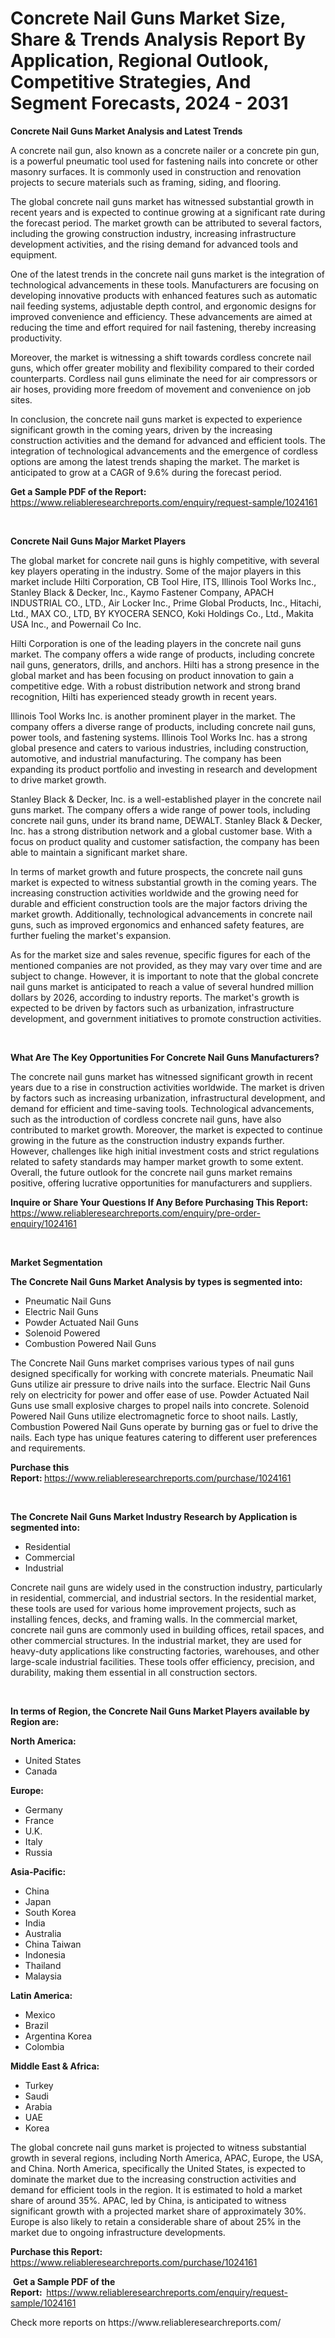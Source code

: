 <p><h1>Concrete Nail Guns Market Size, Share & Trends Analysis Report By Application, Regional Outlook, Competitive Strategies, And Segment Forecasts, 2024 - 2031</h1></p><p><strong>Concrete Nail Guns Market Analysis and Latest Trends</strong></p>
<p><p>A concrete nail gun, also known as a concrete nailer or a concrete pin gun, is a powerful pneumatic tool used for fastening nails into concrete or other masonry surfaces. It is commonly used in construction and renovation projects to secure materials such as framing, siding, and flooring.</p><p>The global concrete nail guns market has witnessed substantial growth in recent years and is expected to continue growing at a significant rate during the forecast period. The market growth can be attributed to several factors, including the growing construction industry, increasing infrastructure development activities, and the rising demand for advanced tools and equipment.</p><p>One of the latest trends in the concrete nail guns market is the integration of technological advancements in these tools. Manufacturers are focusing on developing innovative products with enhanced features such as automatic nail feeding systems, adjustable depth control, and ergonomic designs for improved convenience and efficiency. These advancements are aimed at reducing the time and effort required for nail fastening, thereby increasing productivity.</p><p>Moreover, the market is witnessing a shift towards cordless concrete nail guns, which offer greater mobility and flexibility compared to their corded counterparts. Cordless nail guns eliminate the need for air compressors or air hoses, providing more freedom of movement and convenience on job sites.</p><p>In conclusion, the concrete nail guns market is expected to experience significant growth in the coming years, driven by the increasing construction activities and the demand for advanced and efficient tools. The integration of technological advancements and the emergence of cordless options are among the latest trends shaping the market. The market is anticipated to grow at a CAGR of 9.6% during the forecast period.</p></p>
<p><strong>Get a Sample PDF of the Report:&nbsp;</strong> <a href="https://www.reliableresearchreports.com/enquiry/request-sample/1024161">https://www.reliableresearchreports.com/enquiry/request-sample/1024161</a></p>
<p>&nbsp;</p>
<p><strong>Concrete Nail Guns Major Market Players</strong></p>
<p><p>The global market for concrete nail guns is highly competitive, with several key players operating in the industry. Some of the major players in this market include Hilti Corporation, CB Tool Hire, ITS, Illinois Tool Works Inc., Stanley Black & Decker, Inc., Kaymo Fastener Company, APACH INDUSTRIAL CO., LTD., Air Locker Inc., Prime Global Products, Inc., Hitachi, Ltd., MAX CO., LTD, BY KYOCERA SENCO, Koki Holdings Co., Ltd., Makita USA Inc., and Powernail Co Inc.</p><p>Hilti Corporation is one of the leading players in the concrete nail guns market. The company offers a wide range of products, including concrete nail guns, generators, drills, and anchors. Hilti has a strong presence in the global market and has been focusing on product innovation to gain a competitive edge. With a robust distribution network and strong brand recognition, Hilti has experienced steady growth in recent years.</p><p>Illinois Tool Works Inc. is another prominent player in the market. The company offers a diverse range of products, including concrete nail guns, power tools, and fastening systems. Illinois Tool Works Inc. has a strong global presence and caters to various industries, including construction, automotive, and industrial manufacturing. The company has been expanding its product portfolio and investing in research and development to drive market growth.</p><p>Stanley Black & Decker, Inc. is a well-established player in the concrete nail guns market. The company offers a wide range of power tools, including concrete nail guns, under its brand name, DEWALT. Stanley Black & Decker, Inc. has a strong distribution network and a global customer base. With a focus on product quality and customer satisfaction, the company has been able to maintain a significant market share.</p><p>In terms of market growth and future prospects, the concrete nail guns market is expected to witness substantial growth in the coming years. The increasing construction activities worldwide and the growing need for durable and efficient construction tools are the major factors driving the market growth. Additionally, technological advancements in concrete nail guns, such as improved ergonomics and enhanced safety features, are further fueling the market's expansion.</p><p>As for the market size and sales revenue, specific figures for each of the mentioned companies are not provided, as they may vary over time and are subject to change. However, it is important to note that the global concrete nail guns market is anticipated to reach a value of several hundred million dollars by 2026, according to industry reports. The market's growth is expected to be driven by factors such as urbanization, infrastructure development, and government initiatives to promote construction activities.</p></p>
<p>&nbsp;</p>
<p><strong>What Are The Key Opportunities For Concrete Nail Guns Manufacturers?</strong></p>
<p><p>The concrete nail guns market has witnessed significant growth in recent years due to a rise in construction activities worldwide. The market is driven by factors such as increasing urbanization, infrastructural development, and demand for efficient and time-saving tools. Technological advancements, such as the introduction of cordless concrete nail guns, have also contributed to market growth. Moreover, the market is expected to continue growing in the future as the construction industry expands further. However, challenges like high initial investment costs and strict regulations related to safety standards may hamper market growth to some extent. Overall, the future outlook for the concrete nail guns market remains positive, offering lucrative opportunities for manufacturers and suppliers.</p></p>
<p><strong>Inquire or Share Your Questions If Any Before Purchasing This Report:</strong> <a href="https://www.reliableresearchreports.com/enquiry/pre-order-enquiry/1024161">https://www.reliableresearchreports.com/enquiry/pre-order-enquiry/1024161</a></p>
<p>&nbsp;</p>
<p><strong>Market Segmentation</strong></p>
<p><strong>The Concrete Nail Guns Market Analysis by types is segmented into:</strong></p>
<p><ul><li>Pneumatic Nail Guns</li><li>Electric Nail Guns</li><li>Powder Actuated Nail Guns</li><li>Solenoid Powered</li><li>Combustion Powered Nail Guns</li></ul></p>
<p><p>The Concrete Nail Guns market comprises various types of nail guns designed specifically for working with concrete materials. Pneumatic Nail Guns utilize air pressure to drive nails into the surface. Electric Nail Guns rely on electricity for power and offer ease of use. Powder Actuated Nail Guns use small explosive charges to propel nails into concrete. Solenoid Powered Nail Guns utilize electromagnetic force to shoot nails. Lastly, Combustion Powered Nail Guns operate by burning gas or fuel to drive the nails. Each type has unique features catering to different user preferences and requirements.</p></p>
<p><strong>Purchase this Report:&nbsp;</strong><a href="https://www.reliableresearchreports.com/purchase/1024161">https://www.reliableresearchreports.com/purchase/1024161</a></p>
<p>&nbsp;</p>
<p><strong>The Concrete Nail Guns Market Industry Research by Application is segmented into:</strong></p>
<p><ul><li>Residential</li><li>Commercial</li><li>Industrial</li></ul></p>
<p><p>Concrete nail guns are widely used in the construction industry, particularly in residential, commercial, and industrial sectors. In the residential market, these tools are used for various home improvement projects, such as installing fences, decks, and framing walls. In the commercial market, concrete nail guns are commonly used in building offices, retail spaces, and other commercial structures. In the industrial market, they are used for heavy-duty applications like constructing factories, warehouses, and other large-scale industrial facilities. These tools offer efficiency, precision, and durability, making them essential in all construction sectors.</p></p>
<p>&nbsp;</p>
<p><strong>In terms of Region, the Concrete Nail Guns Market Players available by Region are:</strong></p>
<p>
    <p> <strong> North America: </strong>
        <ul>
            <li>United States</li>
            <li>Canada</li>
        </ul>
        </p> 
    <p> <strong> Europe: </strong>
        <ul>
            <li>Germany</li>
            <li>France</li>
            <li>U.K.</li>
            <li>Italy</li>
            <li>Russia</li>
        </ul>
        </p> 
    <p> <strong> Asia-Pacific: </strong>
        <ul>
            <li>China</li>
            <li>Japan</li>
            <li>South Korea</li>
            <li>India</li>
            <li>Australia</li>
            <li>China Taiwan</li>
            <li>Indonesia</li>
            <li>Thailand</li>
            <li>Malaysia</li>
        </ul>
        </p> 
    <p> <strong> Latin America: </strong>
        <ul>
            <li>Mexico</li>
            <li>Brazil</li>
            <li>Argentina Korea</li>
            <li>Colombia</li>
        </ul>
        </p> 
    <p> <strong> Middle East & Africa: </strong>
        <ul>
            <li>Turkey</li>
            <li>Saudi</li>
            <li>Arabia</li>
            <li>UAE</li>
            <li>Korea</li>
        </ul>
    </p>
    </p>
<p><p>The global concrete nail guns market is projected to witness substantial growth in several regions, including North America, APAC, Europe, the USA, and China. North America, specifically the United States, is expected to dominate the market due to the increasing construction activities and demand for efficient tools in the region. It is estimated to hold a market share of around 35%. APAC, led by China, is anticipated to witness significant growth with a projected market share of approximately 30%. Europe is also likely to retain a considerable share of about 25% in the market due to ongoing infrastructure developments.</p></p>
<p><strong>Purchase this Report: </strong><a href="https://www.reliableresearchreports.com/purchase/1024161">https://www.reliableresearchreports.com/purchase/1024161</a></p>
<p>&nbsp;<strong>Get a Sample PDF of the Report:&nbsp;&nbsp;</strong><a href="https://www.reliableresearchreports.com/enquiry/request-sample/1024161">https://www.reliableresearchreports.com/enquiry/request-sample/1024161</a></p>
<p><strong></strong></p>
<p>Check more reports on https://www.reliableresearchreports.com/</p>